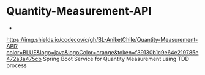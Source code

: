 # Quantity-Measurement-API
-
https://img.shields.io/codecov/c/gh/BL-AniketChile/Quantity-Measurement-API?color=BLUE&logo=java&logoColor=orange&token=f39130b1c9e64e219785e472a3a475cb
Spring Boot Service for Quantity Measurement using TDD process
